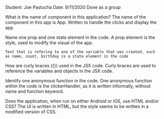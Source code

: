 Student: Joe Pastucha
Date: 9/11/2020
Done as a group

What is the name of component in this application?
    The name of the component in this app is App. Written to handle
    the clicks and display the app
    
Name one prop and one state element in the code.
    A prop element is the style, used to modify the visual of the app.
    
    Text that is refering to one of the variable that was created, such 
    as name, count, birthday is a state element in the code
    
How are curly braces ({}) used in the JSX code.
    Curly braces are used to reference the variables and objects in the 
    JSX code.
    
Identify one anonymous function in the code.
    One anonymous function within the code is the clickerHandler, as it is 
    written informally, without name and function keyword.

Does the application, when run on either Android or iOS, use HTML
and/or CSS?
    The UI is written in HTML, but the style
    seems to be written in a modified version of CSS.
